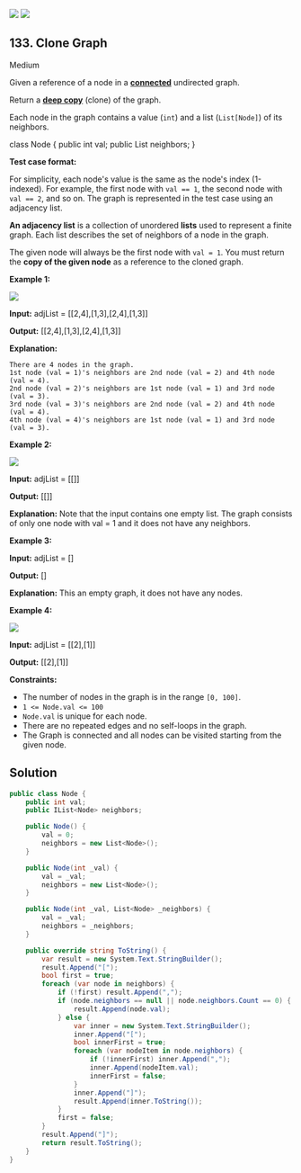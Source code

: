 [![](https://img.shields.io/github/stars/LeetCode-in-Net/LeetCode-in-Net?label=Stars&style=flat-square)](https://github.com/LeetCode-in-Net/LeetCode-in-Net)
[![](https://img.shields.io/github/forks/LeetCode-in-Net/LeetCode-in-Net?label=Fork%20me%20on%20GitHub%20&style=flat-square)](https://github.com/LeetCode-in-Net/LeetCode-in-Net/fork)

## 133\. Clone Graph

Medium

Given a reference of a node in a **[connected](https://en.wikipedia.org/wiki/Connectivity_(graph_theory)#Connected_graph)** undirected graph.

Return a [**deep copy**](https://en.wikipedia.org/wiki/Object_copying#Deep_copy) (clone) of the graph.

Each node in the graph contains a value (`int`) and a list (`List[Node]`) of its neighbors.

class Node { public int val; public List<Node> neighbors; } 

**Test case format:**

For simplicity, each node's value is the same as the node's index (1-indexed). For example, the first node with `val == 1`, the second node with `val == 2`, and so on. The graph is represented in the test case using an adjacency list.

**An adjacency list** is a collection of unordered **lists** used to represent a finite graph. Each list describes the set of neighbors of a node in the graph.

The given node will always be the first node with `val = 1`. You must return the **copy of the given node** as a reference to the cloned graph.

**Example 1:**

![](https://assets.leetcode.com/uploads/2019/11/04/133_clone_graph_question.png)

**Input:** adjList = \[\[2,4],[1,3],[2,4],[1,3]]

**Output:** [[2,4],[1,3],[2,4],[1,3]]

**Explanation:**

    There are 4 nodes in the graph.
    1st node (val = 1)'s neighbors are 2nd node (val = 2) and 4th node (val = 4).
    2nd node (val = 2)'s neighbors are 1st node (val = 1) and 3rd node (val = 3).
    3rd node (val = 3)'s neighbors are 2nd node (val = 2) and 4th node (val = 4).
    4th node (val = 4)'s neighbors are 1st node (val = 1) and 3rd node (val = 3). 

**Example 2:**

![](https://assets.leetcode.com/uploads/2020/01/07/graph.png)

**Input:** adjList = \[\[]]

**Output:** [[]]

**Explanation:** Note that the input contains one empty list. The graph consists of only one node with val = 1 and it does not have any neighbors. 

**Example 3:**

**Input:** adjList = []

**Output:** []

**Explanation:** This an empty graph, it does not have any nodes. 

**Example 4:**

![](https://assets.leetcode.com/uploads/2020/01/07/graph-1.png)

**Input:** adjList = \[\[2],[1]]

**Output:** [[2],[1]] 

**Constraints:**

*   The number of nodes in the graph is in the range `[0, 100]`.
*   `1 <= Node.val <= 100`
*   `Node.val` is unique for each node.
*   There are no repeated edges and no self-loops in the graph.
*   The Graph is connected and all nodes can be visited starting from the given node.

## Solution

```csharp
public class Node {
    public int val;
    public IList<Node> neighbors;

    public Node() {
        val = 0;
        neighbors = new List<Node>();
    }

    public Node(int _val) {
        val = _val;
        neighbors = new List<Node>();
    }

    public Node(int _val, List<Node> _neighbors) {
        val = _val;
        neighbors = _neighbors;
    }

    public override string ToString() {
        var result = new System.Text.StringBuilder();
        result.Append("[");
        bool first = true;
        foreach (var node in neighbors) {
            if (!first) result.Append(",");
            if (node.neighbors == null || node.neighbors.Count == 0) {
                result.Append(node.val);
            } else {
                var inner = new System.Text.StringBuilder();
                inner.Append("[");
                bool innerFirst = true;
                foreach (var nodeItem in node.neighbors) {
                    if (!innerFirst) inner.Append(",");
                    inner.Append(nodeItem.val);
                    innerFirst = false;
                }
                inner.Append("]");
                result.Append(inner.ToString());
            }
            first = false;
        }
        result.Append("]");
        return result.ToString();
    }
}
```